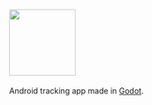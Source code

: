 # <img src="https://cdn.discordapp.com/attachments/852950858701209662/1206201559059271782/icon.png?ex=65db25bd&is=65c8b0bd&hm=ed6db867a14b3f25d7183fe4e07fb1368caa9043dd114796e344567dd0c180c1&" width="120" height="120">

Android tracking app made in [Godot](https://github.com/godotengine/godot).
